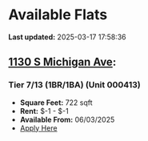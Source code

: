 # Available Flats

**Last updated:** 2025-03-17 17:58:36

## [1130 S Michigan Ave](https://1130smichigan.com/wp-json/floorplans/v1/available-units):
### Tier 7/13 (1BR/1BA) (Unit 000413)
- **Square Feet:** 722 sqft
- **Rent:** $-1 - $-1
- **Available From:** 06/03/2025
- [Apply Here](https://1130smichigan.securecafe.com/onlineleasing/eleven-thirty/oleapplication.aspx?stepname=RentalOptions&myOlePropertyId=638530&FloorPlanID=2321071&UnitID=11312709&header=1)

